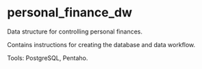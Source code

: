 # personal_finance_dw
Data structure for controlling personal finances.

Contains instructions for creating the database and data workflow. 

Tools: PostgreSQL, Pentaho.
